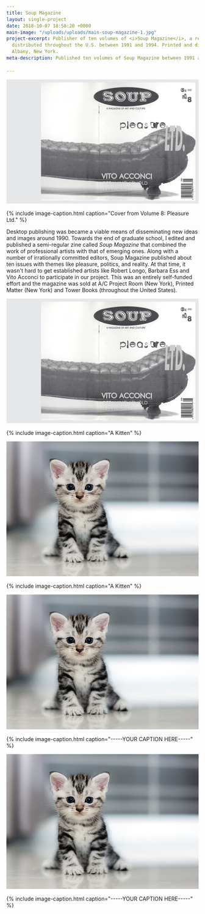 ```yaml
---
title: Soup Magazine
layout: single-project
date: 2018-10-07 18:58:20 +0000
main-image: "/uploads/uploads/main-soup-magazine-1.jpg"
project-excerpt: Publisher of ten volumes of <i>Soup Magazine</i>, a rebellious zine
  distributed throughout the U.S. between 1991 and 1994. Printed and distributed in
  Albany, New York.
meta-description: Published ten volumes of Soup Magazine between 1991 and 1994.

---
```

![](/uploads/uploads/main-soup-magazine-1.jpg)

{% include image-caption.html caption="Cover from Volume 8: Pleasure Ltd." %}

Desktop publishing was became a viable means of disseminating new ideas and images around 1990. Towards the end of graduate school, I edited and published a semi-regular zine called <i>Soup Magazine</i> that combined the work of professional artists with that of emerging ones. Along with a number of irrationally committed editors, Soup Magazine published about ten issues with themes like pleasure, politics, and reality. At that time, it wasn't hard to get established artists like Robert Longo, Barbara Ess and Vito Acconci to participate in our project. This was an entirely self-funded effort and the magazine was sold at A/C Project Room (New York), Printed Matter (New York) and Tower Books (throughout the United States).

<section class="project-column-one" markdown="1">

![](/uploads/uploads/main-soup-magazine-1.jpg)

{% include image-caption.html caption="A Kitten" %}

</section>

<section class="project-column-two" markdown="1">

![Kitten](/uploads/uploads/4-ways-cheer-up-depressed-cat.jpg)

{% include image-caption.html caption="A Kitten" %}

</section>

<section class="project-column-one" markdown="1">

![](/uploads/uploads/4-ways-cheer-up-depressed-cat.jpg)

{% include image-caption.html caption="-----YOUR CAPTION HERE-----" %}

</section>

<section class="project-column-one" markdown="1">

![](/uploads/uploads/4-ways-cheer-up-depressed-cat.jpg)

{% include image-caption.html caption="-----YOUR CAPTION HERE-----" %}

</section>